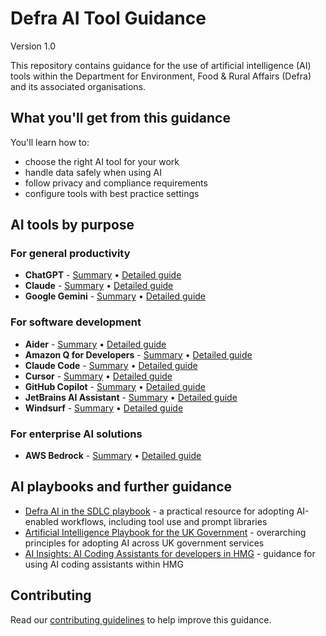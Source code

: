 # Defra AI Tool Guidance
Version 1.0

This repository contains guidance for the use of artificial intelligence (AI) tools within the Department for Environment, Food & Rural Affairs (Defra) and its associated organisations.

## What you'll get from this guidance

You'll learn how to:
- choose the right AI tool for your work
- handle data safely when using AI
- follow privacy and compliance requirements
- configure tools with best practice settings

## AI tools by purpose

### For general productivity
- **ChatGPT** - [Summary](tool-guidance/chat-gpt-summary.md) • [Detailed guide](tool-guidance/chat-gpt-detailed.md)
- **Claude** - [Summary](tool-guidance/claude-summary.md) • [Detailed guide](tool-guidance/claude-detailed.md)
- **Google Gemini** - [Summary](tool-guidance/google-gemini-summary.md) • [Detailed guide](tool-guidance/google-gemini-detailed.md)

### For software development
- **Aider** - [Summary](tool-guidance/aider-summary.md) • [Detailed guide](tool-guidance/aider-detailed.md)
- **Amazon Q for Developers** - [Summary](tool-guidance/amazon-q-developers-summary.md) • [Detailed guide](tool-guidance/amazon-q-developers-detailed.md)
- **Claude Code** - [Summary](tool-guidance/claude-code-summary.md) • [Detailed guide](tool-guidance/claude-code-detailed.md)
- **Cursor** - [Summary](tool-guidance/cursor-summary.md) • [Detailed guide](tool-guidance/cursor-detailed.md)
- **GitHub Copilot** - [Summary](tool-guidance/github-copilot-summary.md) • [Detailed guide](tool-guidance/github-copilot-detailed.md)
- **JetBrains AI Assistant** - [Summary](tool-guidance/jetbrains-ai-assistant-intellij-summary.md) • [Detailed guide](tool-guidance/jetbrains-ai-assistant-intellij-detailed.md)
- **Windsurf** - [Summary](tool-guidance/windsurf-summary.md) • [Detailed guide](tool-guidance/windsurf-detailed.md)

### For enterprise AI solutions
- **AWS Bedrock** - [Summary](tool-guidance/aws-bedrock-summary.md) • [Detailed guide](tool-guidance/aws-bedrock-detailed.md)

## AI playbooks and further guidance

- [Defra AI in the SDLC playbook](https://defra.github.io/defra-ai-sdlc/) - a practical resource for adopting AI-enabled workflows, including tool use and prompt libraries
- [Artificial Intelligence Playbook for the UK Government](https://www.gov.uk/government/publications/ai-playbook-for-the-uk-government/artificial-intelligence-playbook-for-the-uk-government-html) - overarching principles for adopting AI across UK government services
- [AI Insights: AI Coding Assistants for developers in HMG](https://www.gov.uk/government/publications/ai-insights/ai-insights-ai-coding-assistants-for-developers-in-hmg-html) - guidance for using AI coding assistants within HMG

## Contributing

Read our [contributing guidelines](CONTRIBUTING.md) to help improve this guidance.
